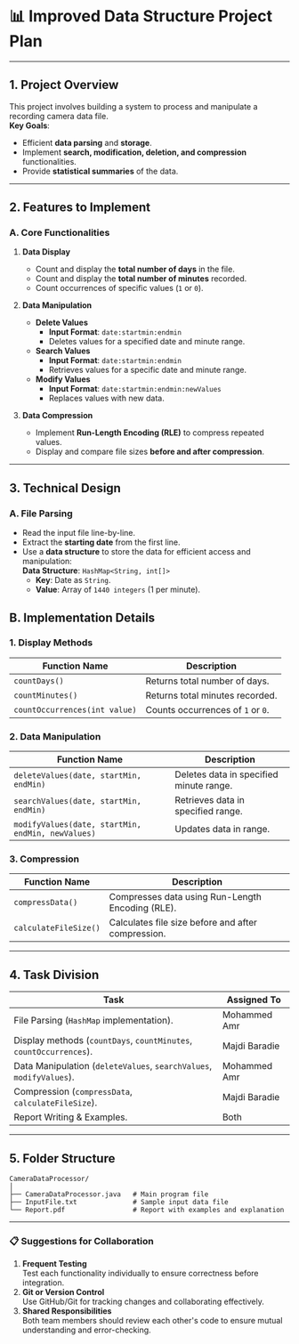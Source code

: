 # 📊 **Improved Data Structure Project Plan**

---

## **1. Project Overview**
This project involves building a system to process and manipulate a recording camera data file.  
**Key Goals**:
- Efficient **data parsing** and **storage**.
- Implement **search, modification, deletion, and compression** functionalities.
- Provide **statistical summaries** of the data.

---

## **2. Features to Implement**

### **A. Core Functionalities**
1. **Data Display**
    - Count and display the **total number of days** in the file.
    - Count and display the **total number of minutes** recorded.
    - Count occurrences of specific values (`1` or `0`).

2. **Data Manipulation**
    - **Delete Values**
        - **Input Format**: `date:startmin:endmin`
        - Deletes values for a specified date and minute range.
    - **Search Values**
        - **Input Format**: `date:startmin:endmin`
        - Retrieves values for a specific date and minute range.
    - **Modify Values**
        - **Input Format**: `date:startmin:endmin:newValues`
        - Replaces values with new data.

3. **Data Compression**
    - Implement **Run-Length Encoding (RLE)** to compress repeated values.
    - Display and compare file sizes **before and after compression**.

---

## **3. Technical Design**

### **A. File Parsing**
- Read the input file line-by-line.
- Extract the **starting date** from the first line.
- Use a **data structure** to store the data for efficient access and manipulation:  
  **Data Structure**: `HashMap<String, int[]>`
    - **Key**: Date as `String`.
    - **Value**: Array of `1440 integers` (1 per minute).

## **B. Implementation Details**

### 1. **Display Methods**
| **Function Name**        | **Description**                          |
|--------------------------|------------------------------------------|
| `countDays()`            | Returns total number of days.           |
| `countMinutes()`         | Returns total minutes recorded.         |
| `countOccurrences(int value)` | Counts occurrences of `1` or `0`.   |

### 2. **Data Manipulation**
| **Function Name**         | **Description**                                    |
|---------------------------|--------------------------------------------------|
| `deleteValues(date, startMin, endMin)` | Deletes data in specified minute range. |
| `searchValues(date, startMin, endMin)` | Retrieves data in specified range.       |
| `modifyValues(date, startMin, endMin, newValues)` | Updates data in range. |

### 3. **Compression**
| **Function Name**        | **Description**                                   |
|--------------------------|-------------------------------------------------|
| `compressData()`         | Compresses data using Run-Length Encoding (RLE).|
| `calculateFileSize()`    | Calculates file size before and after compression.|

---

## **4. Task Division**

| **Task**                                   | **Assigned To**            |
|-------------------------------------------|----------------------------|
| File Parsing (`HashMap` implementation).  | Mohammed Amr               |
| Display methods (`countDays`, `countMinutes`, `countOccurrences`). | Majdi Baradie             |
| Data Manipulation (`deleteValues`, `searchValues`, `modifyValues`). | Mohammed Amr               |
| Compression (`compressData`, `calculateFileSize`). | Majdi Baradie             |
| Report Writing & Examples.                | Both                       |

--- 

## **5. Folder Structure**
```plaintext
CameraDataProcessor/
│
├── CameraDataProcessor.java   # Main program file
├── InputFile.txt              # Sample input data file
└── Report.pdf                 # Report with examples and explanation
```

---

### 📋 **Suggestions for Collaboration**
1. **Frequent Testing**  
   Test each functionality individually to ensure correctness before integration.
2. **Git or Version Control**  
   Use GitHub/Git for tracking changes and collaborating effectively.
3. **Shared Responsibilities**  
   Both team members should review each other's code to ensure mutual understanding and error-checking.

